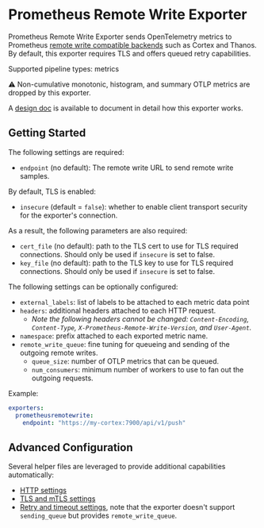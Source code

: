 # Prometheus Remote Write Exporter

Prometheus Remote Write Exporter sends OpenTelemetry metrics
to Prometheus [remote write compatible
backends](https://prometheus.io/docs/operating/integrations/)
such as Cortex and Thanos.
By default, this exporter requires TLS and offers queued retry capabilities.

Supported pipeline types: metrics

:warning: Non-cumulative monotonic, histogram, and summary OTLP metrics are
dropped by this exporter.

A [design doc](./DESIGN.md) is available to document in detail
how this exporter works.

## Getting Started

The following settings are required:

- `endpoint` (no default): The remote write URL to send remote write samples.

By default, TLS is enabled:

- `insecure` (default = `false`): whether to enable client transport security for
  the exporter's connection.

As a result, the following parameters are also required:

- `cert_file` (no default): path to the TLS cert to use for TLS required connections. Should
  only be used if `insecure` is set to false.
- `key_file` (no default): path to the TLS key to use for TLS required connections. Should
  only be used if `insecure` is set to false.

The following settings can be optionally configured:

- `external_labels`: list of labels to be attached to each metric data point
- `headers`: additional headers attached to each HTTP request. 
  - *Note the following headers cannot be changed: `Content-Encoding`, `Content-Type`, `X-Prometheus-Remote-Write-Version`, and `User-Agent`.*
- `namespace`: prefix attached to each exported metric name.
- `remote_write_queue`: fine tuning for queueing and sending of the outgoing remote writes.
  - `queue_size`: number of OTLP metrics that can be queued.
  - `num_consumers`: minimum number of workers to use to fan out the outgoing requests.

Example:

```yaml
exporters:
  prometheusremotewrite:
    endpoint: "https://my-cortex:7900/api/v1/push"
```

## Advanced Configuration

Several helper files are leveraged to provide additional capabilities automatically:

- [HTTP settings](https://github.com/open-telemetry/opentelemetry-collector/blob/main/config/confighttp/README.md)
- [TLS and mTLS settings](https://github.com/open-telemetry/opentelemetry-collector/blob/main/config/configtls/README.md)
- [Retry and timeout settings](https://github.com/open-telemetry/opentelemetry-collector/blob/main/exporter/exporterhelper/README.md), note that the exporter doesn't support `sending_queue` but provides `remote_write_queue`.

